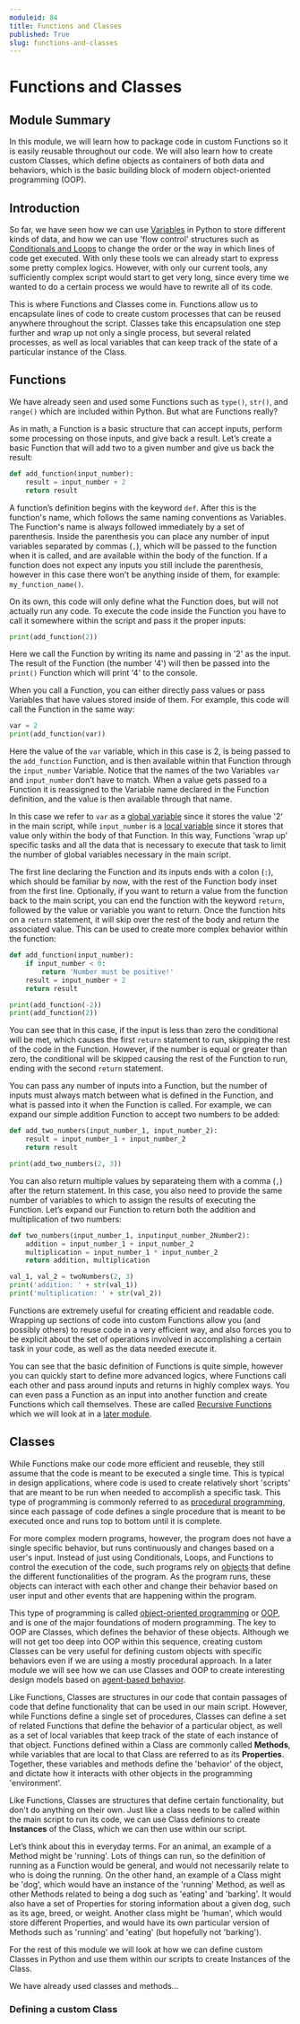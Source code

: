 ```yaml
---
moduleid: 84
title: Functions and Classes
published: True
slug: functions-and-classes
---
```


# Functions and Classes

## Module Summary

In this module, we will learn how to package code in custom Functions so it is easily reusable throughout our code. We will also learn how to create custom Classes, which define objects as containers of both data and behaviors, which is the basic building block of modern object-oriented programming (OOP).

## Introduction

So far, we have seen how we can use [Variables]() in Python to store different kinds of data, and how we can use 'flow control' structures such as [Conditionals and Loops]() to change the order or the way in which lines of code get executed. With only these tools we can already start to express some pretty complex logics. However, with only our current tools, any sufficiently complex script would start to get very long, since every time we wanted to do a certain process we would have to rewrite all of its code.

This is where Functions and Classes come in. Functions allow us to encapsulate lines of code to create custom processes that can be reused anywhere throughout the script. Classes take this encapsulation one step further and wrap up not only a single process, but several related processes, as well as local variables that can keep track of the state of a particular instance of the Class.

## Functions

We have already seen and used some Functions such as `type()`, `str()`, and `range()` which are included within Python. But what are Functions really?

As in math, a Function is a basic structure that can accept inputs, perform some processing on those inputs, and give back a result. Let’s create a basic Function that will add two to a given number and give us back the result:

```python
def add_function(input_number):
    result = input_number + 2
    return result
```

A function’s definition begins with the keyword `def`. After this is the function's name, which follows the same naming conventions as Variables. The Function's name is always followed immediately by a set of parenthesis. Inside the parenthesis you can place any number of input variables separated by commas (`,`), which will be passed to the function when it is called, and are available within the body of the function. If a function does not expect any inputs you still include the parenthesis, however in this case there won't be anything inside of them, for example: `my_function_name()`.

On its own, this code will only define what the Function does, but will not actually run any code. To execute the code inside the Function you have to call it somewhere within the script and pass it the proper inputs:

```python
print(add_function(2))
```

Here we call the Function by writing its name and passing in '2' as the input. The result of the Function (the number '4') will then be passed into the `print()` Function which will print '4' to the console.

When you call a Function, you can either directly pass values or pass Variables that have values stored inside of them. For example, this code will call the Function in the same way:

```python
var = 2
print(add_function(var))
```

Here the value of the `var` variable, which in this case is 2, is being passed to the `add_function` Function, and is then available within that Function through the `input_number` Variable. Notice that the names of the two Variables `var` and `input_number` don’t have to match. When a value gets passed to a Function it is reassigned to the Variable name declared in the Function definition, and the value is then available through that name.

In this case we refer to `var` as a <u>global variable</u> since it stores the value '2' in the main script, while `input_number` is a <u>local variable</u> since it stores that value only within the body of that Function. In this way, Functions 'wrap up' specific tasks and all the data that is necessary to execute that task to limit the number of global variables necessary in the main script.

The first line declaring the Function and its inputs ends with a colon (`:`), which should be familiar by now, with the rest of the Function body inset from the first line. Optionally, if you want to return a value from the function back to the main script, you can end the function with the keyword `return`, followed by the value or variable you want to return. Once the function hits on a `return` statement, it will skip over the rest of the body and return the associated value. This can be used to create more complex behavior within the function:

```python
def add_function(input_number):
    if input_number < 0:
        return 'Number must be positive!'
    result = input_number + 2
    return result

print(add_function(-2))
print(add_function(2))
```

You can see that in this case, if the input is less than zero the conditional will be met, which causes the first `return` statement to run, skipping the rest of the code in the Function. However, if the number is equal or greater than zero, the conditional will be skipped causing the rest of the Function to run, ending with the second `return` statement.

You can pass any number of inputs into a Function, but the number of inputs must always match between what is defined in the Function, and what is passed into it when the Function is called. For example, we can expand our simple addition Function to accept two numbers to be added:

```python
def add_two_numbers(input_number_1, input_number_2):
    result = input_number_1 + input_number_2
    return result

print(add_two_numbers(2, 3))
```

You can also return multiple values by separateing them with a comma (`,`) after the return statement. In this case, you also need to provide the same number of variables to which to assign the results of executing the Function. Let’s expand our Function to return both the addition and multiplication of two numbers:

```python
def two_numbers(input_number_1, inputinput_number_2Number2):
    addition = input_number_1 + input_number_2
    multiplication = input_number_1 * input_number_2
    return addition, multiplication

val_1, val_2 = twoNumbers(2, 3)
print('addition: ' + str(val_1))
print('multiplication: ' + str(val_2))
```

Functions are extremely useful for creating efficient and readable code. Wrapping up sections of code into custom Functions allow you (and possibly others) to reuse code in a very efficient way, and also forces you to be explicit about the set of operations involved in accomplishing a certain task in your code, as well as the data needed execute it.

You can see that the basic definition of Functions is quite simple, however you can quickly start to define more advanced logics, where Functions call each other and pass around inputs and returns in highly complex ways. You can even pass a Function as an input into another function and create Functions which call themselves. These are called <u>Recursive Functions</u> which we will look at in a [later module]().

## Classes

While Functions make our code more efficient and reuseble, they still assume that the code is meant to be executed a single time. This is typical in design applications, where code is used to create relatively short 'scripts' that are meant to be run when needed to accomplish a specific task. This type of programming is commonly referred to as <u>procedural programming</u>, since each passage of code defines a single procedure that is meant to be executed once and runs top to bottom until it is complete.

For more complex modern programs, however, the program does not have a single specific behavior, but runs continuously and changes based on a user's input. Instead of just using Conditionals, Loops, and Functions to control the execution of the code, such programs rely on <u>objects</u> that define the different functionalities of the program. As the program runs, these objects can interact with each other and change their behavior based on user input and other events that are happening within the program.

This type of programming is called <u>object-oriented programming</u> or <u>OOP</u>, and is one of the major foundations of modern programming. The key to OOP are Classes, which defines the behavior of these objects. Although we will not get too deep into OOP within this sequence, creating custom Classes can be very useful for defining custom objects with specific behaviors even if we are using a mostly procedural approach. In a later module we will see how we can use Classes and OOP to create interesting design models based on [agent-based behavior]().

Like Functions, Classes are structures in our code that contain passages of code that define functionality that can be used in our main script. However, while Functions define a single set of procedures, Classes can define a set of related Functions that define the behavior of a particular object, as well as a set of local variables that keep track of the state of each instance of that object. Functions defined within a Class are commonly called **Methods**, while variables that are local to that Class are referred to as its **Properties**. Together, these variables and methods define the 'behavior' of the object, and dictate how it interacts with other objects in the programming 'environment'.

Like Functions, Classes are structures that define certain functionality, but don't do anything on their own. Just like a class needs to be called within the main script to run its code, we can use Class definions to create **Instances** of the Class, which we can then use within our script.

Let’s think about this in everyday terms. For an animal, an example of a Method might be 'running'. Lots of things can run, so the definition of running as a Function would be general, and would not necessarily relate to who is doing the running. On the other hand, an example of a Class might be 'dog', which would have an instance of the 'running' Method, as well as other Methods related to being a dog such as 'eating' and 'barking'. It would also have a set of Properties for storing information about a given dog, such as its age, breed, or weight. Another class might be 'human', which would store different Properties, and would have its own particular version of Methods such as 'running' and 'eating' (but hopefully not 'barking').

For the rest of this module we will look at how we can define custom Classes in Python and use them within our scripts to create Instances of the Class. 

We have already used classes and methods...


### Defining a custom Class